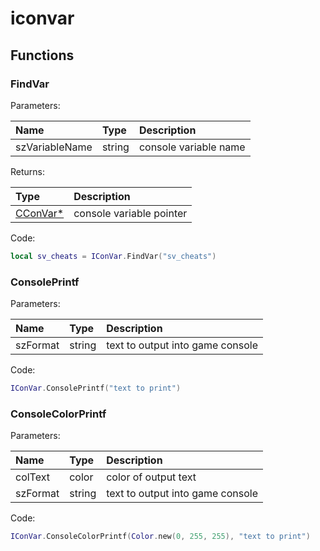 # iconvar

## Functions

### FindVar

Parameters:

| Name | Type | Description |
| :--- | :--- | :--- |
| szVariableName | string | console variable name |

Returns:

| Type | Description |
| :--- | :--- |
| [CConVar\*](../classes/cconvar.md) | console variable pointer |

Code:

```lua
local sv_cheats = IConVar.FindVar("sv_cheats")
```

### ConsolePrintf

Parameters:

| Name | Type | Description |
| :--- | :--- | :--- |
| szFormat | string | text to output into game console |

Code:

```lua
IConVar.ConsolePrintf("text to print")
```

### ConsoleColorPrintf

Parameters:

| Name | Type | Description |
| :--- | :--- | :--- |
| colText | color | color of output text |
| szFormat | string | text to output into game console |

Code:

```lua
IConVar.ConsoleColorPrintf(Color.new(0, 255, 255), "text to print")
```

